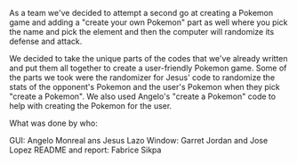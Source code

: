 
<p>As a team we've decided to attempt a second go at creating a Pokemon game
and adding a "create your own Pokemon" part as well where you pick the name
and pick the element and then the computer will randomize its defense
and attack.<P>
  
</P>We decided to take the unique parts of the codes that we've already written and 
put them all together to create a user-friendly Pokemon game. Some of the parts we took
were the randomizer for Jesus' code to randomize the stats of the opponent's Pokemon and 
the user's Pokemon when they pick "create a Pokemon". We also used Angelo's "create a Pokemon" code to help 
with creating the Pokemon for the user.</P>

</p>What was done by who:</p>
</p>GUI: Angelo Monreal ans Jesus Lazo
    Window: Garret Jordan and Jose Lopez
    README and report: Fabrice Sikpa
    </p>


